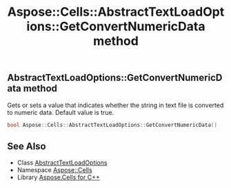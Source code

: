 ﻿---
title: Aspose::Cells::AbstractTextLoadOptions::GetConvertNumericData method
linktitle: GetConvertNumericData
second_title: Aspose.Cells for C++ API Reference
description: 'Aspose::Cells::AbstractTextLoadOptions::GetConvertNumericData method. Gets or sets a value that indicates whether the string in text file is converted to numeric data. Default value is true in C++.'
type: docs
weight: 1000
url: /cpp/aspose.cells/abstracttextloadoptions/getconvertnumericdata/
---
## AbstractTextLoadOptions::GetConvertNumericData method


Gets or sets a value that indicates whether the string in text file is converted to numeric data. Default value is true.

```cpp
bool Aspose::Cells::AbstractTextLoadOptions::GetConvertNumericData()
```

## See Also

* Class [AbstractTextLoadOptions](../)
* Namespace [Aspose::Cells](../../)
* Library [Aspose.Cells for C++](../../../)
